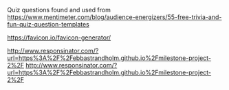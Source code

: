 Quiz questions found and used from https://www.mentimeter.com/blog/audience-energizers/55-free-trivia-and-fun-quiz-question-templates

https://favicon.io/favicon-generator/

http://www.responsinator.com/?url=https%3A%2F%2Febbastrandholm.github.io%2Fmilestone-project-2%2F <!-- Before adding media queries-->
http://www.responsinator.com/?url=https%3A%2F%2Febbastrandholm.github.io%2Fmilestone-project-2%2F <!-- All media queries done -->

